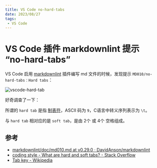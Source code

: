 ```yaml
---
title: VS Code no-hard-tabs
date: 2023/08/27
tags: 
 - VS Code
---
```


# VS Code 插件 markdownlint 提示 “no-hard-tabs”

VS Code 启用 [markdownlint](https://github.com/DavidAnson/markdownlint) 插件编写 md 文件的时候，发现提示 `MD010/no-hard-tabs：Hard tabs`：

![vscode-hard-tab](https://cdn.jsdelivr.net/gh/tangjan/imgBed/notes/2023/08/27/vscode-hard-tab/vscode-hard-tab.png)

好奇调查了一下：

所谓的 `hard tab` 是指 [制表符](https://en.wikipedia.org/wiki/Tab_key#Tab_characters)，ASCII 码为 `9`，C语言中转义序列表示为 <code>&bsol;t</code>。

与 `hard tab` 相对应的是 `soft tab`，是由 2个 或 4个 空格组成。

## 参考

* [markdownlint/doc/md010.md at v0.29.0 · DavidAnson/markdownlint](https://github.com/DavidAnson/markdownlint/blob/v0.29.0/doc/md010.md)
* [coding style - What are hard and soft tabs? - Stack Overflow](https://stackoverflow.com/questions/26350689/what-are-hard-and-soft-tabs)
* [Tab key - Wikipedia](https://en.wikipedia.org/wiki/Tab_key#Tab_characters)

